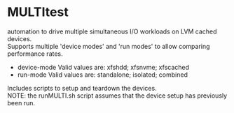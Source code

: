 # MULTItest
automation to drive multiple simultaneous I/O workloads on LVM cached devices.  
Supports multiple 'device modes' and 'run modes' to allow comparing performance rates.  
  * device-mode  Valid values are: xfshdd; xfsnvme; xfscached
  * run-mode     Valid values are: standalone; isolated; combined

Includes scripts to setup and teardown the devices.  
NOTE: the runMULTI.sh script assumes that the device setup has previously been run.


